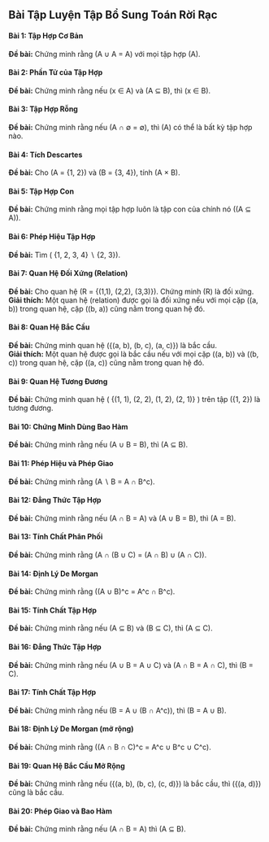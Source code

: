 ## Bài Tập Luyện Tập Bổ Sung Toán Rời Rạc

#### Bài 1: Tập Hợp Cơ Bản
**Đề bài:** Chứng minh rằng \(A ∪ A = A\) với mọi tập hợp \(A\).

#### Bài 2: Phần Tử của Tập Hợp
**Đề bài:** Chứng minh rằng nếu \(x ∈ A\) và \(A ⊆ B\), thì \(x ∈ B\).

#### Bài 3: Tập Hợp Rỗng
**Đề bài:** Chứng minh rằng nếu \(A ∩ ∅ = ∅\), thì \(A\) có thể là bất kỳ tập hợp nào.

#### Bài 4: Tích Descartes
**Đề bài:** Cho \(A = \{1, 2\}\) và \(B = \{3, 4\}\), tính \(A × B\).

#### Bài 5: Tập Hợp Con
**Đề bài:** Chứng minh rằng mọi tập hợp luôn là tập con của chính nó (\(A ⊆ A\)).

#### Bài 6: Phép Hiệu Tập Hợp
**Đề bài:** Tìm \( \{1, 2, 3, 4\} ∖ \{2, 3\}\).

#### Bài 7: Quan Hệ Đối Xứng (Relation)
**Đề bài:** Cho quan hệ \(R = \{(1,1), (2,2), (3,3)\}\). Chứng minh \(R\) là đối xứng. <br>
**Giải thích:** Một quan hệ (relation) được gọi là đối xứng nếu với mọi cặp \((a, b)\) trong quan hệ, cặp \((b, a)\) cũng nằm trong quan hệ đó.

#### Bài 8: Quan Hệ Bắc Cầu
**Đề bài:** Chứng minh quan hệ \(\{(a, b), (b, c), (a, c)\}\) là bắc cầu. <br>
**Giải thích:** Một quan hệ được gọi là bắc cầu nếu với mọi cặp \((a, b)\) và \((b, c)\) trong quan hệ, cặp \((a, c)\) cũng nằm trong quan hệ đó.

#### Bài 9: Quan Hệ Tương Đương
**Đề bài:** Chứng minh quan hệ \( \{(1, 1), (2, 2), (1, 2), (2, 1)\} \) trên tập \(\{1, 2\}\) là tương đương.

#### Bài 10: Chứng Minh Dùng Bao Hàm
**Đề bài:** Chứng minh rằng nếu \(A ∪ B = B\), thì \(A ⊆ B\).

#### Bài 11: Phép Hiệu và Phép Giao
**Đề bài:** Chứng minh rằng \(A ∖ B = A ∩ B^c\).

#### Bài 12: Đẳng Thức Tập Hợp
**Đề bài:** Chứng minh rằng nếu \(A ∩ B = A\) và \(A ∪ B = B\), thì \(A = B\).

#### Bài 13: Tính Chất Phân Phối
**Đề bài:** Chứng minh rằng \(A ∩ (B ∪ C) = (A ∩ B) ∪ (A ∩ C)\).

#### Bài 14: Định Lý De Morgan
**Đề bài:** Chứng minh rằng \((A ∪ B)^c = A^c ∩ B^c\).

#### Bài 15: Tính Chất Tập Hợp
**Đề bài:** Chứng minh rằng nếu \(A ⊆ B\) và \(B ⊆ C\), thì \(A ⊆ C\).

#### Bài 16: Đẳng Thức Tập Hợp
**Đề bài:** Chứng minh rằng nếu \(A ∪ B = A ∪ C\) và \(A ∩ B = A ∩ C\), thì \(B = C\).

#### Bài 17: Tính Chất Tập Hợp
**Đề bài:** Chứng minh rằng nếu \(B = A ∪ (B ∩ A^c)\), thì \(B = A ∪ B\).

#### Bài 18: Định Lý De Morgan (mở rộng)
**Đề bài:** Chứng minh rằng \((A ∩ B ∩ C)^c = A^c ∪ B^c ∪ C^c\).

#### Bài 19: Quan Hệ Bắc Cầu Mở Rộng
**Đề bài:** Chứng minh rằng nếu \(\{(a, b), (b, c), (c, d)\}\) là bắc cầu, thì \(\{(a, d)\}\) cũng là bắc cầu.

#### Bài 20: Phép Giao và Bao Hàm
**Đề bài:** Chứng minh rằng nếu \(A ∩ B = A\) thì \(A ⊆ B\).
